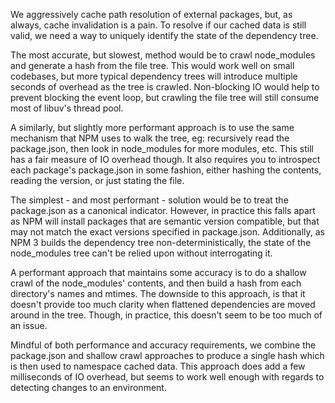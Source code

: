We aggressively cache path resolution of external packages, but, as always, cache
invalidation is a pain. To resolve if our cached data is still valid, we need a
way to uniquely identify the state of the dependency tree.

The most accurate, but slowest, method would be to crawl node_modules and generate
a hash from the file tree. This would work well on small codebases, but more typical
dependency trees will introduce multiple seconds of overhead as the tree is crawled.
Non-blocking IO would help to prevent blocking the event loop, but crawling the file
tree will still consume most of libuv's thread pool.

A similarly, but slightly more performant approach is to use the same mechanism that
NPM uses to walk the tree, eg: recursively read the package.json, then look in
node_modules for more modules, etc. This still has a fair measure of IO overhead
though. It also requires you to introspect each package's package.json in some fashion,
either hashing the contents, reading the version, or just stating the file.

The simplest - and most performant - solution would be to treat the package.json
as a canonical indicator. However, in practice this falls apart as NPM will install
packages that are semantic version compatible, but that may not match the exact
versions specified in package.json. Additionally, as NPM 3 builds the dependency
tree non-deterministically, the state of the node_modules tree can't be relied
upon without interrogating it.

A performant approach that maintains some accuracy is to do a shallow crawl of the
node_modules' contents, and then build a hash from each directory's names and mtimes.
The downside to this approach, is that it doesn't provide too much clarity when
flattened dependencies are moved around in the tree. Though, in practice, this
doesn't seem to be too much of an issue.

Mindful of both performance and accuracy requirements, we combine the package.json
and shallow crawl approaches to produce a single hash which is then used to namespace
cached data. This approach does add a few milliseconds of IO overhead, but seems to
work well enough with regards to detecting changes to an environment.